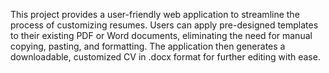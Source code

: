    This project provides a user-friendly web application to streamline the process of customizing resumes. 
Users can apply pre-designed templates to their existing PDF or Word documents, eliminating the need for manual copying, pasting, and formatting.
The application then generates a downloadable, customized CV in .docx format for further editing with ease.
